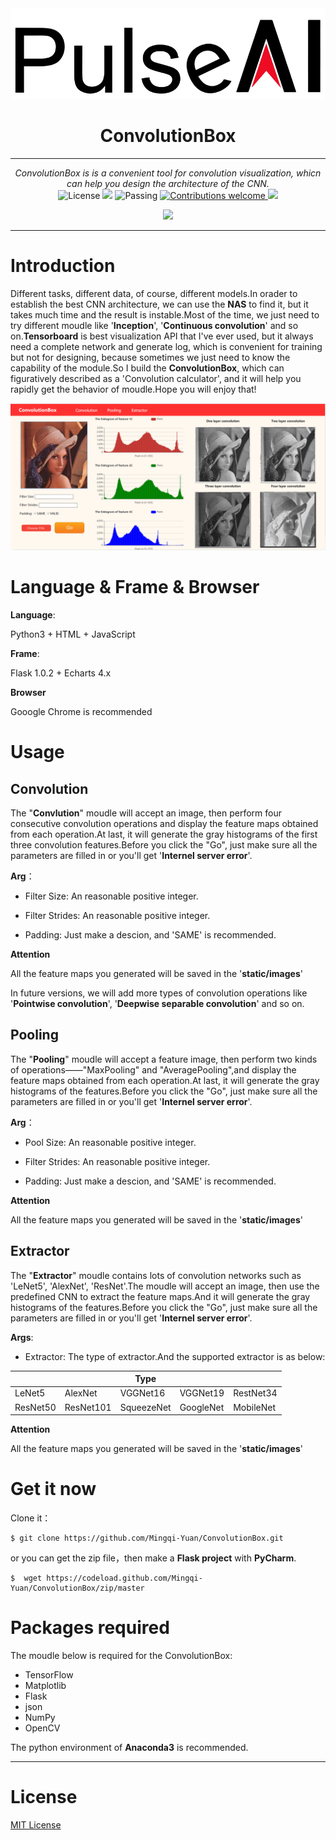 <div align='center'>
    <img src= 'https://github.com/Mingqi-Yuan/ADMP/blob/master/example/pulseai_logo.png'>
</div>

<h1 align="center">
   ConvolutionBox
</h1>

---
<p align="center">
    <em>ConvolutionBox is is a convenient tool for convolution visualization, whicn can help you design the architecture of the CNN.</em>
    <br>
    <a>
        <img src="https://img.shields.io/badge/License-MIT-blue.svg" alt="License"> 
    </a>
    <a>
        <img src="https://img.shields.io/badge/Browser-Chrome-red.svg">
    </a>
    <a>
        <img src="https://img.shields.io/badge/build-passing-brightgreen.svg" alt="Passing">
    </a>
    <a href="https://github.com/pyecharts/pyecharts/pulls">
        <img src="https://img.shields.io/badge/contributions-welcome-brightgreen.svg?style=flat" alt="Contributions welcome">
    </a>
    <a href="https://pypi.org/project/pyecharts/">
        <img src="https://img.shields.io/badge/python-3.x-blue.svg" >
    </a>
</p>
<div align='center'>
    <img src= 'https://github.com/Mingqi-Yuan/ConvolutionBox/blob/master/example/index.gif'>
</div>

---
# Introduction

Different tasks, different data, of course, different models.In orader to establish the best CNN architecture, 
we can use the **NAS** to find it, but it takes much time and the result is instable.Most of the time, we just need 
to try different moudle like '**Inception**', '**Continuous convolution**' and so on.**Tensorboard** is best visualization API that I've 
ever used, but it always need a complete network and generate log, which is convenient for training but not for designing,
because sometimes we just need to know the capability of the module.So I build the **ConvolutionBox**, which can figuratively
described as a 'Convolution calculator', and it will help you rapidly get the behavior of moudle.Hope you will enjoy that!   

<div align='center'>
    <img src= 'https://github.com/Mingqi-Yuan/ConvolutionBox/blob/master/example/pooling.png'>
</div>

# Language & Frame & Browser

**Language**:

Python3 + HTML + JavaScript

**Frame**:

Flask 1.0.2 + Echarts 4.x

**Browser**

Gooogle Chrome is recommended

# Usage

## Convolution

The "**Convlution**" moudle will accept an image, then perform four consecutive convolution operations and display the feature maps obtained from each operation.At last, it will generate the gray histograms of the first three convolution features.Before you click the "Go", just make sure all the parameters are filled in or you'll get '**Internel server error**'.

**Arg**：

* Filter Size: An reasonable positive integer.

* Filter Strides: An reasonable positive integer.

* Padding: Just make a descion, and 'SAME' is recommended.

**Attention**

All the feature maps you generated will be saved in the '**static/images**'

In future versions, we will add more types of convolution operations like '**Pointwise convolution**', '**Deepwise separable convolution**' and so on.

## Pooling

The "**Pooling**" moudle will accept a feature image, then perform two kinds of operations——"MaxPooling" and "AveragePooling",and display the feature maps obtained from each operation.At last, it will generate the gray histograms of the features.Before you click the "Go", just make sure all the parameters are filled in or you'll get '**Internel server error**'.

**Arg**：

* Pool Size: An reasonable positive integer.

* Filter Strides: An reasonable positive integer.

* Padding: Just make a descion, and 'SAME' is recommended.

**Attention**

All the feature maps you generated will be saved in the '**static/images**'

## Extractor

The "**Extractor**" moudle contains lots of convolution networks such as 'LeNet5', 'AlexNet', 'ResNet'.The moudle will accept an image, then use the predefined CNN to extract the feature maps.And it will generate the gray histograms of the features.Before you click the "Go", just make sure all the parameters are filled in or you'll get '**Internel server error**'.

**Args**:
* Extractor: The type of extractor.And the supported extractor is as below:

|||Type|||
|--|--|--|--|--|
|LeNet5|AlexNet|VGGNet16|VGGNet19|RestNet34|
|ResNet50|ResNet101|SqueezeNet|GoogleNet|MobileNet|

**Attention**

All the feature maps you generated will be saved in the '**static/images**'



# Get it now
Clone it：
```
$ git clone https://github.com/Mingqi-Yuan/ConvolutionBox.git
```
or  you can get the zip file，then make a  **Flask project** with **PyCharm**.
```
$  wget https://codeload.github.com/Mingqi-Yuan/ConvolutionBox/zip/master
```


# Packages required
The moudle below is required for the ConvolutionBox:


* TensorFlow
* Matplotlib
* Flask
* json
* NumPy
* OpenCV

The python environment of **Anaconda3** is recommended.

---

# License
[MIT License](LICENSE)
